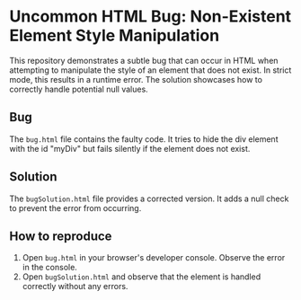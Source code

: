 # Uncommon HTML Bug: Non-Existent Element Style Manipulation

This repository demonstrates a subtle bug that can occur in HTML when attempting to manipulate the style of an element that does not exist.  In strict mode, this results in a runtime error. The solution showcases how to correctly handle potential null values.

## Bug
The `bug.html` file contains the faulty code. It tries to hide the div element with the id "myDiv" but fails silently if the element does not exist.

## Solution
The `bugSolution.html` file provides a corrected version. It adds a null check to prevent the error from occurring.

## How to reproduce
1. Open `bug.html` in your browser's developer console.  Observe the error in the console.
2. Open `bugSolution.html` and observe that the element is handled correctly without any errors.